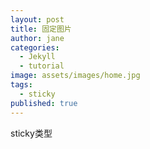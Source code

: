 ```yaml
---
layout: post
title: 固定图片
author: jane
categories:
  - Jekyll
  - tutorial
image: assets/images/home.jpg
tags:
  - sticky
published: true
---
```

sticky类型